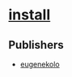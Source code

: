 # [install](https://pypi.org/project/install)



## Publishers
- [eugenekolo](https://pypi.org/user/eugenekolo)

